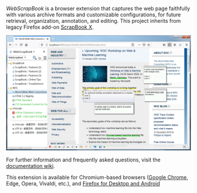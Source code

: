 *WebScrapBook* is a browser extension that captures the web page faithfully with various archive formats and customizable configurations, for future retrieval, organization, annotation, and editing. This project inherits from legacy Firefox add-on [ScrapBook X](https://github.com/danny0838/firefox-scrapbook).

![Screenshot](doc/screenshots/main-001.png)

For further information and frequently asked questions, visit the [documentation wiki](https://github.com/danny0838/webscrapbook/wiki/Intro).

This extension is available for Chromium-based browsers ([Google Chrome](https://chrome.google.com/webstore/detail/web-scrapbook/oegnpmiddfljlloiklpkeelagaeejfai), Edge, Opera, Vivaldi, etc.), and [Firefox for Desktop and Android](https://addons.mozilla.org/firefox/addon/webscrapbook)
